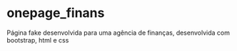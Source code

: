 # onepage_finans

Página fake desenvolvida para uma agência de finanças, desenvolvida com bootstrap, html e css
